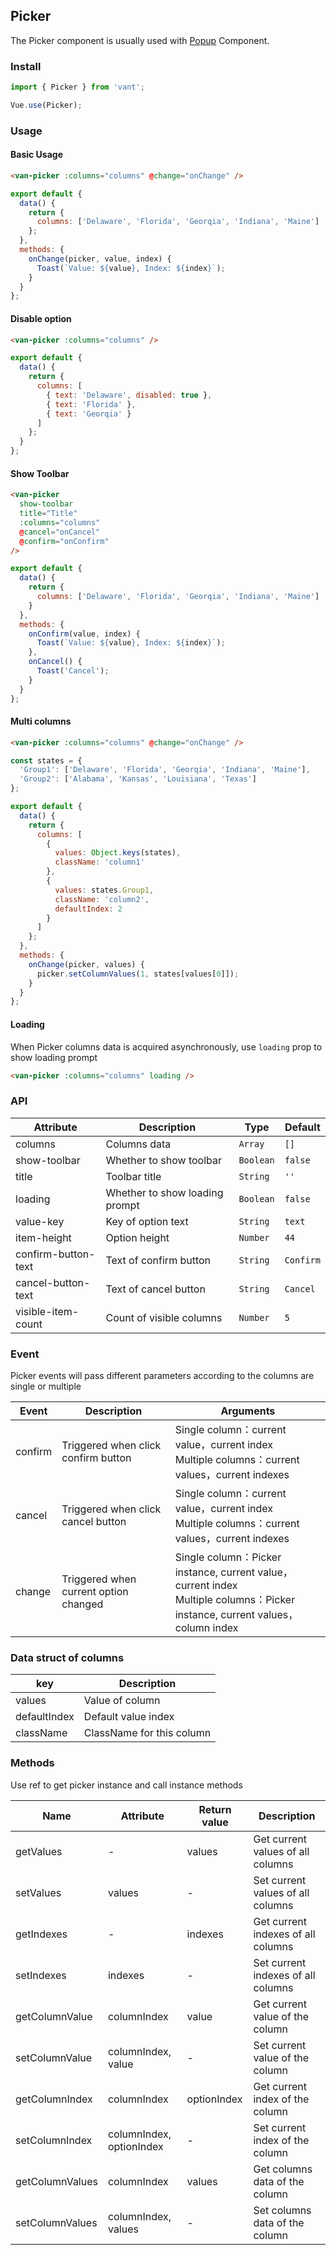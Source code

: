 ## Picker
The Picker component is usually used with [Popup](#/en-US/popup) Component.

### Install
``` javascript
import { Picker } from 'vant';

Vue.use(Picker);
```

### Usage

#### Basic Usage

```html
<van-picker :columns="columns" @change="onChange" />
```

```javascript
export default {
  data() {
    return {
      columns: ['Delaware', 'Florida', 'Georqia', 'Indiana', 'Maine']
    };
  },
  methods: {
    onChange(picker, value, index) {
      Toast(`Value: ${value}, Index: ${index}`);
    }
  }
};
```

#### Disable option

```html
<van-picker :columns="columns" />
```

```javascript
export default {
  data() {
    return {
      columns: [
        { text: 'Delaware', disabled: true },
        { text: 'Florida' },
        { text: 'Georqia' }
      ]
    };
  }
};
```

#### Show Toolbar

```html
<van-picker
  show-toolbar
  title="Title"
  :columns="columns"
  @cancel="onCancel"
  @confirm="onConfirm"
/>
```

```javascript
export default {
  data() {
    return {
      columns: ['Delaware', 'Florida', 'Georqia', 'Indiana', 'Maine']
    }
  },
  methods: {
    onConfirm(value, index) {
      Toast(`Value: ${value}, Index: ${index}`);
    },
    onCancel() {
      Toast('Cancel');
    }
  }
};
```

#### Multi columns

```html
<van-picker :columns="columns" @change="onChange" />
```

```javascript
const states = {
  'Group1': ['Delaware', 'Florida', 'Georqia', 'Indiana', 'Maine'],
  'Group2': ['Alabama', 'Kansas', 'Louisiana', 'Texas']
};

export default {
  data() {
    return {
      columns: [
        {
          values: Object.keys(states),
          className: 'column1'
        },
        {
          values: states.Group1,
          className: 'column2',
          defaultIndex: 2
        }
      ]
    };
  },
  methods: {
    onChange(picker, values) {
      picker.setColumnValues(1, states[values[0]]);
    }
  }
};
```

#### Loading
When Picker columns data is acquired asynchronously, use `loading` prop to show loading prompt

```html
<van-picker :columns="columns" loading />
```

### API

| Attribute | Description | Type | Default |
|------|------|------|------|
| columns | Columns data | `Array` | `[]` |
| show-toolbar | Whether to show toolbar | `Boolean` | `false` |
| title | Toolbar title | `String` | `''` |
| loading | Whether to show loading prompt | `Boolean` | `false` |
| value-key | Key of option text | `String` | `text` |
| item-height | Option height | `Number` | `44` |
| confirm-button-text | Text of confirm button | `String` | `Confirm` |
| cancel-button-text | Text of cancel button | `String` | `Cancel` |
| visible-item-count | Count of visible columns | `Number` | `5` |

### Event
Picker events will pass different parameters according to the columns are single or multiple

| Event | Description | Arguments |
|------|------|------|
| confirm | Triggered when click confirm button | Single column：current value，current index<br>Multiple columns：current values，current indexes |
| cancel | Triggered when click cancel button | Single column：current value，current index<br>Multiple columns：current values，current indexes |
| change | Triggered when current option changed | Single column：Picker instance, current value，current index<br>Multiple columns：Picker instance, current values，column index |


### Data struct of columns

| key | Description |
|------|------|
| values | Value of column |
| defaultIndex | Default value index |
| className | ClassName for this column |

### Methods

Use ref to get picker instance and call instance methods

| Name | Attribute | Return value | Description |
|------|------|------|------|
| getValues | - | values | Get current values of all columns |
| setValues | values | - |  Set current values of all columns |
| getIndexes | - | indexes | Get current indexes of all columns |
| setIndexes | indexes | - | Set current indexes of all columns |
| getColumnValue | columnIndex | value | Get current value of the column |
| setColumnValue | columnIndex, value | - | Set current value of the column |
| getColumnIndex | columnIndex | optionIndex | Get current index of the column |
| setColumnIndex | columnIndex, optionIndex | - | Set current index of the column |
| getColumnValues | columnIndex | values | Get columns data of the column |
| setColumnValues | columnIndex, values | - | Set columns data of the column |
